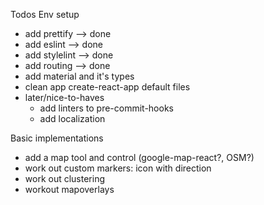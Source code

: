Todos
Env setup
- add prettify --> done
- add eslint --> done
- add stylelint --> done
- add routing --> done
- add material and it's types
- clean app create-react-app default files
- later/nice-to-haves
  - add linters to pre-commit-hooks
  - add localization

Basic implementations
- add a map tool and control (google-map-react?, OSM?)
- work out custom markers: icon with direction
- work out clustering
- workout mapoverlays